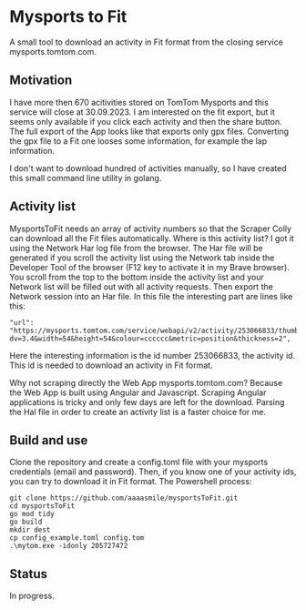 # Mysports to Fit
A small tool to download an activity in Fit format from the closing service mysports.tomtom.com.

## Motivation
I have more then 670 acitivities stored on TomTom Mysports and this service will close at 30.09.2023.
I am interested on the fit export, but it seems only available if you click each activity and then the share button. The full export of the App looks like that exports only gpx files. 
Converting the gpx file to a Fit one looses some information, for example the lap information.

I don't want to download hundred of activities manually, so I have created this small command line utility in golang. 

## Activity list
MysportsToFit needs an array of activity numbers so that the Scraper Colly
can download all the Fit files automatically.
Where is this activity list? I got it using the Network Har log file from the browser.
The Har file will be generated if you scroll the activity list using the Network tab inside the Developer Tool of the browser (F12 key to activate it in my Brave browser). 
You scroll from the top to the bottom inside the activity list and your Network list will be filled out with all activity requests. Then export the Network session into an Har file.
In this file the interesting part are lines like this:

    "url": "https://mysports.tomtom.com/service/webapi/v2/activity/253066833/thumbnail.png?dv=3.4&width=54&height=54&colour=cccccc&metric=position&thickness=2",
Here the interesting information is the id number 253066833, the activity id. 
This id is needed to download an activity in Fit format.

Why not scraping directly the Web App mysports.tomtom.com? Because the Web App is built using Angular
and Javascript. Scraping Angular applications is tricky and only few days are left for the download.
Parsing the Hal file in order to create an activity list is a faster choice for me.  

## Build and use
Clone the repository and create a config.toml file with your mysports credentials (email and password).
Then, if you know one of your activity ids, you can try to download it in Fit format.
The Powershell process: 

    git clone https://github.com/aaaasmile/mysportsToFit.git
    cd mysportsToFit
    go mod tidy
    go build
    mkdir dest
    cp config_example.toml config.tom
    .\mytom.exe -idonly 205727472

## Status
In progress.